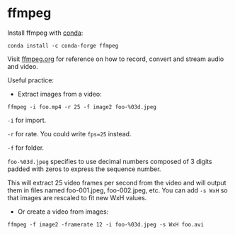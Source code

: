 # ffmpeg

Install ffmpeg with [conda](https://anaconda.org/conda-forge/ffmpeg):

`conda install -c conda-forge ffmpeg`

Visit [ffmpeg.org](https://ffmpeg.org) for reference on how to record, convert and stream audio and video.

Useful practice:

- Extract images from a video:

`ffmpeg -i foo.mp4 -r 25 -f image2 foo-%03d.jpeg`

`-i` for import.

`-r` for rate. You could write `fps=25` instead.

`-f` for folder.

`foo-%03d.jpeg` specifies to use decimal numbers composed of 3 digits padded with zeros to express the sequence number.

This will extract 25 video frames per second from the video and will output them in files named foo-001.jpeg, foo-002.jpeg, etc. You can add `-s WxH` so that images are rescaled to fit new WxH values.

- Or create a video from images:

`ffmpeg -f image2 -framerate 12 -i foo-%03d.jpeg -s WxH foo.avi`





